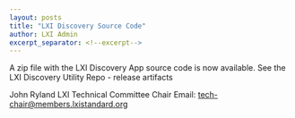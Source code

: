```yaml
---
layout: posts
title: "LXI Discovery Source Code"
author: LXI Admin
excerpt_separator: <!--excerpt-->
---
```


A zip file with the LXI Discovery App source code is now available.
See the LXI Discovery Utility Repo - release artifacts
<!--excerpt-->


John Ryland
LXI Technical Committee Chair
Email: tech-chair@members.lxistandard.org


